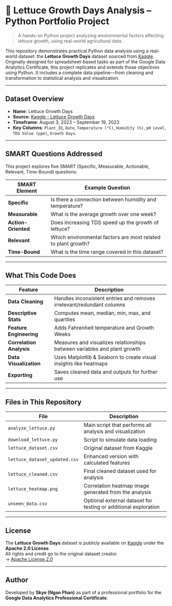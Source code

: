 # 🥬 Lettuce Growth Days Analysis – Python Portfolio Project
> A hands-on Python project analyzing environmental factors affecting lettuce growth, using real-world agricultural data.

This repository demonstrates practical Python data analysis using a real-world dataset: the **Lettuce Growth Days** dataset sourced from [Kaggle](https://www.kaggle.com/). Originally designed for spreadsheet-based tasks as part of the Google Data Analytics Certificate, this project replicates and extends those objectives using Python. It includes a complete data pipeline—from cleaning and transformation to statistical analysis and visualization.

---

## Dataset Overview

- **Name**: Lettuce Growth Days  
- **Source**: [Kaggle - Lettuce Growth Days](https://www.kaggle.com/datasets/jurijsruko/lettuce)  
- **Timeframe**: August 3, 2023 – September 19, 2023  
- **Key Columns**: `Plant_ID`, `Date`, `Temperature (°C)`, `Humidity (%)`, `pH Level`, `TDS Value (ppm)`, `Growth Days`.

---

## SMART Questions Addressed

This project explores five SMART (Specific, Measurable, Actionable, Relevant, Time-Bound) questions:

| SMART Element       | Example Question                                                                |
|---------------------|---------------------------------------------------------------------------------|
| **Specific**        | Is there a connection between humidity and temperature?                         |
| **Measurable**      | What is the average growth over one week?                                       |
| **Action-Oriented** | Does increasing TDS speed up the growth of lettuce?                             |
| **Relevant**        | Which environmental factors are most related to plant growth?                   |
| **Time-Bound**      | What is the time range covered in this dataset?                                 |

---

## What This Code Does

| Feature                | Description |
|------------------------|-------------|
| **Data Cleaning**      | Handles inconsistent entries and removes irrelevant/redundant columns |
| **Descriptive Stats**  | Computes mean, median, min, max, and quartiles |
| **Feature Engineering**| Adds Fahrenheit temperature and Growth Weeks |
| **Correlation Analysis** | Measures and visualizes relationships between variables and plant growth |
| **Data Visualization** | Uses Matplotlib & Seaborn to create visual insights like heatmaps |
| **Exporting**          | Saves cleaned data and outputs for further use |

---

## Files in This Repository

| File                          | Description |
|-------------------------------|-------------|
| `analyze_lettuce.py`          | Main script that performs all analysis and visualization |
| `download_lettuce.py`         | Script to simulate data loading |
| `lettuce_dataset.csv`         | Original dataset from Kaggle |
| `lettuce_dataset_updated.csv` | Enhanced version with calculated features |
| `lettuce_cleaned.csv`         | Final cleaned dataset used for analysis |
| `lettuce_heatmap.png`         | Correlation heatmap image generated from the analysis |
| `unseen_data.csv`             | Optional external dataset for testing or additional exploration |

---

## License

The **Lettuce Growth Days** dataset is publicly available on [Kaggle](https://www.kaggle.com/) under the **Apache 2.0 License**.  
All rights and credit go to the original dataset creator.  
→ [Apache License 2.0](https://www.apache.org/licenses/LICENSE-2.0)

---

## Author

Developed by **Skye (Ngan Phan)** as part of a professional portfolio for the **Google Data Analytics Professional Certificate**.

